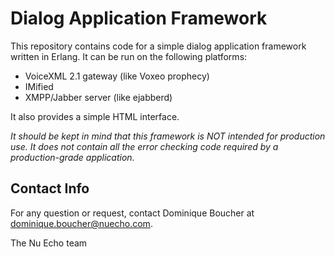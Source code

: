 Dialog Application Framework
============================

This repository contains code for a simple dialog application framework written in Erlang. It can be run on the following platforms:

- VoiceXML 2.1 gateway (like Voxeo prophecy)
- IMified
- XMPP/Jabber server (like ejabberd)

It also provides a simple HTML interface. 


_It should be kept in mind that this framework is NOT intended for
production use. It does not contain all the error checking code
required by a production-grade application._


Contact Info
------------

For any question or request, contact Dominique Boucher at <dominique.boucher@nuecho.com>. 

The Nu Echo team


